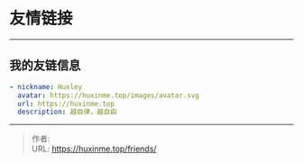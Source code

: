 # 友情链接


<!-- The `friends.yml` file placed in the `yourProject/data/` directory will be loaded automatically here. -->

---

<!-- You can define additional content below for this page. -->


## 我的友链信息

````yaml
- nickname: Huxley
  avatar: https://huxinme.top/images/avatar.svg
  url: https://huxinme.top
  description: 越自律，越自由
````


---

> 作者: <no value>  
> URL: https://huxinme.top/friends/  

